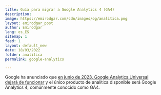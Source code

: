 ```yaml
---
title: Guía para migrar a Google Analytics 4 (GA4)
description: 
image: https://emirodgar.com/cdn/images/og/analitica.png
layout: emirodgar_post
author: Emirodgar
lang: es_ES
sitemap: 1
feed: 1
layout: default_new
date: 18/03/2022
folder: analitica
permalink: google-analytics

--- 
```


Google ha anunciado que [en junio de 2023, Google Analytics Universal dejará de funcionar](https://blog.google/products/marketingplatform/analytics/prepare-for-future-with-google-analytics-4/) y el único producto de analítica disponible será Google Analytics 4, comúnmente conocido como GA4.
<!--stackedit_data:
eyJoaXN0b3J5IjpbNzc3MjIzMDIzLDE4MzU5MTY4MTddfQ==
-->